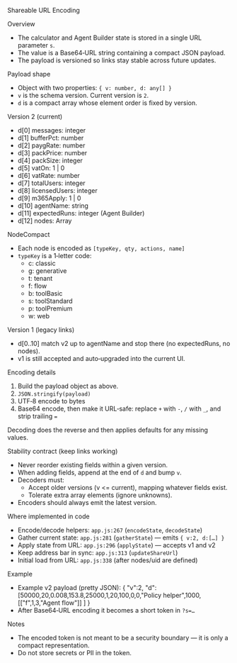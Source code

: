 Shareable URL Encoding

Overview
- The calculator and Agent Builder state is stored in a single URL parameter `s`.
- The value is a Base64‑URL string containing a compact JSON payload.
- The payload is versioned so links stay stable across future updates.

Payload shape
- Object with two properties: `{ v: number, d: any[] }`
- `v` is the schema version. Current version is `2`.
- `d` is a compact array whose element order is fixed by version.

Version 2 (current)
- d[0]  messages: integer
- d[1]  bufferPct: number
- d[2]  paygRate: number
- d[3]  packPrice: number
- d[4]  packSize: integer
- d[5]  vatOn: 1 | 0
- d[6]  vatRate: number
- d[7]  totalUsers: integer
- d[8]  licensedUsers: integer
- d[9]  m365Apply: 1 | 0
- d[10] agentName: string
- d[11] expectedRuns: integer (Agent Builder)
- d[12] nodes: Array<NodeCompact>

NodeCompact
- Each node is encoded as `[typeKey, qty, actions, name]`
- `typeKey` is a 1‑letter code:
  - c: classic
  - g: generative
  - t: tenant
  - f: flow
  - b: toolBasic
  - s: toolStandard
  - p: toolPremium
  - w: web

Version 1 (legacy links)
- d[0..10] match v2 up to agentName and stop there (no expectedRuns, no nodes).
- v1 is still accepted and auto‑upgraded into the current UI.

Encoding details
1) Build the payload object as above.
2) `JSON.stringify(payload)`
3) UTF‑8 encode to bytes
4) Base64 encode, then make it URL‑safe: replace `+` with `-`, `/` with `_`, and strip trailing `=`

Decoding does the reverse and then applies defaults for any missing values.

Stability contract (keep links working)
- Never reorder existing fields within a given version.
- When adding fields, append at the end of `d` and bump `v`.
- Decoders must:
  - Accept older versions (v <= current), mapping whatever fields exist.
  - Tolerate extra array elements (ignore unknowns).
- Encoders should always emit the latest version.

Where implemented in code
- Encode/decode helpers: `app.js:267` (`encodeState`, `decodeState`)
- Gather current state: `app.js:281` (`gatherState`) — emits `{ v:2, d:[…] }`
- Apply state from URL: `app.js:296` (`applyState`) — accepts v1 and v2
- Keep address bar in sync: `app.js:313` (`updateShareUrl`)
- Initial load from URL: `app.js:338` (after nodes/uid are defined)

Example
- Example v2 payload (pretty JSON):
  { "v":2, "d":[50000,20,0.008,153.8,25000,1,20,100,0,0,"Policy helper",1000,[["f",1,3,"Agent flow"]] ] }
- After Base64‑URL encoding it becomes a short token in `?s=…`

Notes
- The encoded token is not meant to be a security boundary — it is only a compact representation.
- Do not store secrets or PII in the token.
